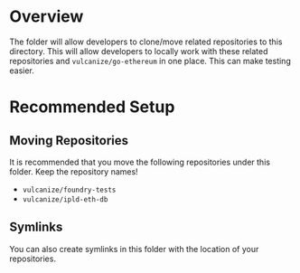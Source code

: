 # Overview

The folder will allow developers to clone/move related repositories to this directory. This will allow developers to locally work with these related repositories and `vulcanize/go-ethereum` in one place. This can make testing easier.

# Recommended Setup

## Moving Repositories

It is recommended that you move the following repositories under this folder. Keep the repository names!

- `vulcanize/foundry-tests`
- `vulcanize/ipld-eth-db`

## Symlinks

You can also create symlinks in this folder with the location of your repositories.
